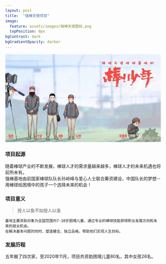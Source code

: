 ```yaml
---
layout: post
title:  "强棒天使项目"
image:
  feature: assets/images/强棒天使图标.png
  topPosition: 0px
bgContrast: dark
bgGradientOpacity: darker
---  
```

![强棒天使图标2.png](../assets/images/强棒天使图标2.png)  
### 项目起源  
随着棒球产业的不断发展，棒球人才的需求量越来越多，棒球人才的未来机遇也将前所未有。  
强棒基地由前国家棒球队队长孙岭峰与爱心人士联合筹资建设，中国队长的梦想--用棒球给困境中的孩子一个选择未来的机会！  
### 项目意义  
> 授人以鱼不如授人以渔  
> 
    基地主要资助对象为全国范围内7-10岁困境儿童，通过专业的棒球技能获得职业发展方向和未来的就业机会。  
    在解决基本问题的同时，塑造健全、独立品格，帮助他们实现人生目标。  
### 发展历程  
五年搬了四次家，至2020年11月，项目共资助困境儿童80名，其中女孩26名。
